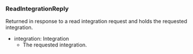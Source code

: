 ### ReadIntegrationReply
Returned in response to a read integration request
and holds the requested integration.

- integration: Integration
  - The requested integration.
